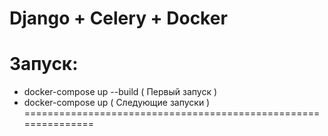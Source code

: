 <h1>Django + Celery + Docker</h1>

Запуск:
========================================================
- docker-compose up --build ( Первый запуск )
- docker-compose up ( Следующие запуски )
===============================================================
